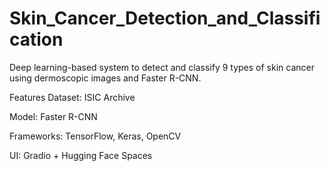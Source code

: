 # Skin_Cancer_Detection_and_Classification
Deep learning-based system to detect and classify 9 types of skin cancer using dermoscopic images and Faster R-CNN.

Features
Dataset: ISIC Archive

Model: Faster R-CNN

Frameworks: TensorFlow, Keras, OpenCV

UI: Gradio + Hugging Face Spaces
